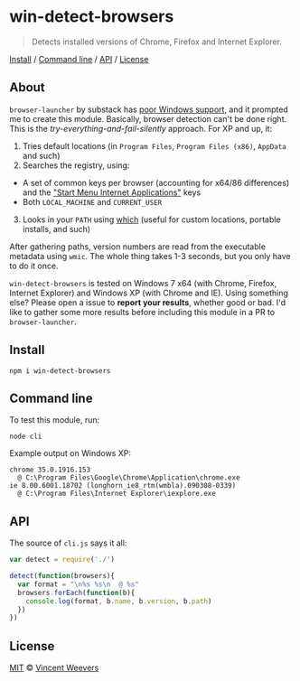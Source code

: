 # win-detect-browsers

> Detects installed versions of Chrome, Firefox and Internet Explorer. 

[Install](#install) / [Command line](#command-line) / [API](#api) / [License](#license)

## About

`browser-launcher` by substack has [poor Windows support](https://github.com/substack/browser-launcher/issues/7), and it prompted me to create this module. Basically, browser detection can't be done right. This is the *try-everything-and-fail-silently* approach. For XP and up, it:

1. Tries default locations (in `Program Files`, `Program Files (x86)`, `AppData` and such)
2. Searches the registry, using:
  - A set of common keys per browser (accounting for x64/86 differences) and the ["Start Menu Internet Applications"](http://msdn.microsoft.com/en-us/library/windows/desktop/dd203067(v=vs.85).aspx) keys
  - Both `LOCAL_MACHINE` and `CURRENT_USER`
3. Looks in your `PATH` using [which](https://github.com/isaacs/node-which) (useful for custom locations, portable installs, and such)

After gathering paths, version numbers are read from the executable metadata using `wmic`. The whole thing takes 1-3 seconds, but you only have to do it once.

`win-detect-browsers` is tested on Windows 7 x64 (with Chrome, Firefox, Internet Explorer) and Windows XP (with Chrome and IE). Using something else? Please open a issue to **report your results**, whether good or bad. I'd like to gather some more results before including this module in a PR to `browser-launcher`.

## Install

    npm i win-detect-browsers

## Command line

To test this module, run:

    node cli

Example output on Windows XP:

    chrome 35.0.1916.153
      @ C:\Program Files\Google\Chrome\Application\chrome.exe
    ie 8.00.6001.18702 (longhorn_ie8_rtm(wmbla).090308-0339)
      @ C:\Program Files\Internet Explorer\iexplore.exe

## API

The source of `cli.js` says it all:

```js
var detect = require('./')

detect(function(browsers){
  var format = "\n%s %s\n  @ %s"
  browsers.forEach(function(b){
    console.log(format, b.name, b.version, b.path)
  })
})

```

## License

[MIT](http://opensource.org/licenses/MIT) © [Vincent Weevers](http://vincentweevers.nl)
